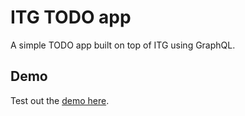 # ITG TODO app

A simple TODO app built on top of ITG using GraphQL.

## Demo
Test out the [demo here](https://todo-itg.web.app/).
